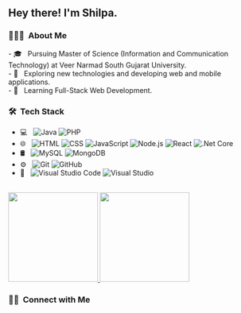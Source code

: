 <h2> Hey there! I'm Shilpa.</h2>

<h3> 👨🏻‍💻 &nbsp;About Me </h3>
- 🎓 &nbsp; Pursuing Master of Science (Information and Communication Technology) at Veer Narmad South Gujarat University.<br>
- 🤔 &nbsp; Exploring new technologies and developing web and mobile applications.<br>
- 🌱 &nbsp; Learning Full-Stack Web Development.
<h3> 🛠 &nbsp;Tech Stack</h3>

- 💻 &nbsp;
  ![Java](https://img.shields.io/badge/-Java-333333?style=flat&logo=Java&logoColor=007396)
  ![PHP](https://img.shields.io/badge/PHP-333333?style=flat&labelColor=212433&logoColor=777BB4&logo=PHP)
- 🌐 &nbsp;
  ![HTML](https://img.shields.io/badge/-HTML5-333333?style=flat&logo=HTML5)
  ![CSS](https://img.shields.io/badge/-CSS-333333?style=flat&logo=CSS3&logoColor=1572B6)
  ![JavaScript](https://img.shields.io/badge/-JavaScript-333333?style=flat&logo=javascript)
  ![Node.js](https://img.shields.io/badge/-Node.js-333333?style=flat&logo=node.js)
  ![React](https://img.shields.io/badge/-React-333333?style=flat&logo=react)
  ![.Net Core](https://img.shields.io/badge/.NET%20Core-333333?style=flat&logoColor=212433&logo=dot-net)
- 🛢 &nbsp;
  ![MySQL](https://img.shields.io/badge/-MySQL-333333?style=flat&logo=mysql)
  ![MongoDB](https://img.shields.io/badge/-MongoDB-333333?style=flat&logo=mongodb)
- ⚙️ &nbsp;
  ![Git](https://img.shields.io/badge/-Git-333333?style=flat&logo=git)
  ![GitHub](https://img.shields.io/badge/-GitHub-333333?style=flat&logo=github)
- 🔧 &nbsp;
  ![Visual Studio Code](https://img.shields.io/badge/-Visual%20Studio%20Code-333333?style=flat&logo=visual-studio-code&logoColor=007ACC)
  ![Visual Studio](https://img.shields.io/badge/-visual%20studio-333333?style=flat&logo=visual-studio&logoColor=007ACC)

<br/>
<a href="https://github.com/shilpamaniya">
  <img height="180em" src="https://github-readme-stats.vercel.app/api?username=shilpamaniya&theme=buefy&show_icons=true" />
  <img height="180em" src="https://github-readme-stats.vercel.app/api/top-langs/?username=shilpamaniya&theme=buefy&layout=compact" />
</a>

<br/>

<h3> 🤝🏻 &nbsp;Connect with Me </h3>



  
